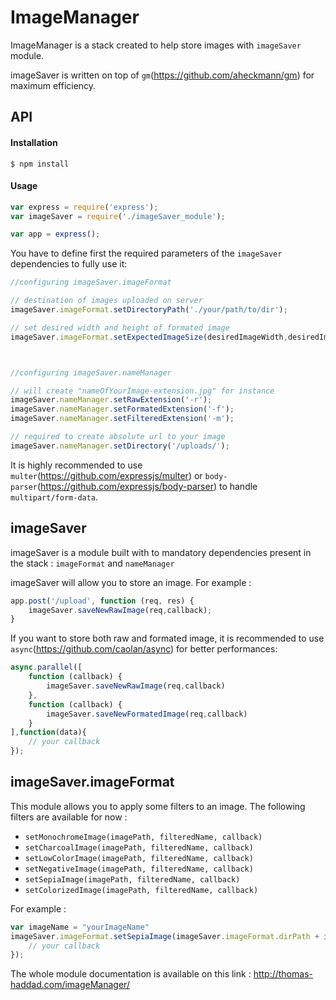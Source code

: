 # ImageManager 

ImageManager is a stack created to help store images with `imageSaver` module.

imageSaver is written on top of `gm`(https://github.com/aheckmann/gm) for maximum efficiency.

## API

#### Installation

`$ npm install`

#### Usage

```js
var express = require('express');
var imageSaver = require('./imageSaver_module');

var app = express();

```

You have to define first the required parameters of the `imageSaver` dependencies to fully use it:

```js
//configuring imageSaver.imageFormat

// destination of images uploaded on server
imageSaver.imageFormat.setDirectoryPath('./your/path/to/dir');

// set desired width and height of formated image
imageSaver.imageFormat.setExpectedImageSize(desiredImageWidth,desiredImageHeight);



//configuring imageSaver.nameManager

// will create "nameOfYourImage-extension.jpg" for instance
imageSaver.nameManager.setRawExtension('-r');
imageSaver.nameManager.setFormatedExtension('-f');
imageSaver.nameManager.setFilteredExtension('-m');

// required to create absolute url to your image
imageSaver.nameManager.setDirectory('/uploads/');
```

It is highly recommended to use `multer`(https://github.com/expressjs/multer) or `body-parser`(https://github.com/expressjs/body-parser) to handle `multipart/form-data`.



## imageSaver 

imageSaver is a module built with to mandatory dependencies present in the stack : `imageFormat` and `nameManager` 


imageSaver will allow you to store an image. For example : 
```js
app.post('/upload', function (req, res) {
	imageSaver.saveNewRawImage(req,callback);
}
```
If you want to store both raw and formated image, it is recommended to use `async`(https://github.com/caolan/async) for better performances:

```js
async.parallel([
	function (callback) {
		imageSaver.saveNewRawImage(req,callback)
	},
    function (callback) {				                               
	    imageSaver.saveNewFormatedImage(req,callback)
    }
],function(data){
	// your callback
});
```
## imageSaver.imageFormat

This module allows you to apply some filters to an image. The following filters are available for now : 


* `setMonochromeImage(imagePath, filteredName, callback)`
* `setCharcoalImage(imagePath, filteredName, callback)`
* `setLowColorImage(imagePath, filteredName, callback)`
* `setNegativeImage(imagePath, filteredName, callback)`
* `setSepiaImage(imagePath, filteredName, callback)`
* `setColorizedImage(imagePath, filteredName, callback)`

For example : 
```js
var imageName = "yourImageName"
imageSaver.imageFormat.setSepiaImage(imageSaver.imageFormat.dirPath + imageSaver.nameManager.getFormatedName(imageName), imageSaver.nameManager.getFilteredName(imageName), function (err, data) {
	// your callback
});
```

The whole module documentation is available on this link : http://thomas-haddad.com/imageManager/
